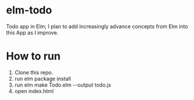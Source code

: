 # elm-todo
Todo app in Elm; I plan to add increasingly advance concepts from Elm into this App as I improve.


# How to run
1. Clone this repo.
2. run elm package install
3. run elm make Todo.elm --output todo.js
4. open index.html
